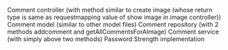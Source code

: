 Comment controller (with method similar to create image (whose return type is same as requestmapping value of show image in image controller)) 
Comment model (similar to other model files)
Comment repository (with 2 methods addcomment and getAllCommentsForAImage)
Comment service (with simply above two methods)
Password Strength implementation
